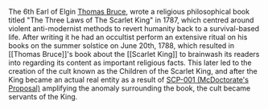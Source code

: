 The 6th Earl of Elgin [Thomas Bruce](https://villains.fandom.com/wiki/SCP-140-A "SCP-140-A"), wrote a religious philosophical book titled "The Three Laws of The Scarlet King" in 1787, which centred around violent anti-modernist methods to revert humanity back to a survival-based life. After writing it he had an occultist perform an extensive ritual on his books on the summer solstice on June 20th, 1788, which resulted in [[Thomas Bruce]]'s book about the [[Scarlet King]] to brainwash its readers into regarding its content as important religious facts. This later led to the creation of the cult known as the Children of the Scarlet King, and after the King became an actual real entity as a result of [SCP-001 (McDoctorate's Proposal)](https://alt-battles.fandom.com/wiki/SCP-001_\(McDoctorate%27s_Proposal\) "w:c:alt-battles:SCP-001 (McDoctorate's Proposal)") amplifying the anomaly surrounding the book, the cult became servants of the King.